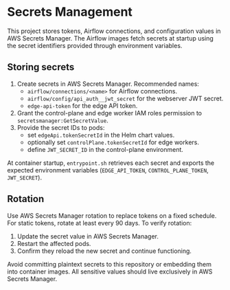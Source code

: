 # Secrets Management

This project stores tokens, Airflow connections, and configuration values in AWS Secrets Manager. The Airflow images fetch secrets at startup using the secret identifiers provided through environment variables.

## Storing secrets

1. Create secrets in AWS Secrets Manager. Recommended names:
   - `airflow/connections/<name>` for Airflow connections.
   - `airflow/config/api_auth__jwt_secret` for the webserver JWT secret.
   - `edge-api-token` for the edge API token.
2. Grant the control-plane and edge worker IAM roles permission to `secretsmanager:GetSecretValue`.
3. Provide the secret IDs to pods:
   - set `edgeApi.tokenSecretId` in the Helm chart values.
   - optionally set `controlPlane.tokenSecretId` for edge workers.
   - define `JWT_SECRET_ID` in the control-plane environment.

At container startup, `entrypoint.sh` retrieves each secret and exports the expected environment variables (`EDGE_API_TOKEN`, `CONTROL_PLANE_TOKEN`, `JWT_SECRET`).

## Rotation

Use AWS Secrets Manager rotation to replace tokens on a fixed schedule. For static tokens, rotate at least every 90 days. To verify rotation:

1. Update the secret value in AWS Secrets Manager.
2. Restart the affected pods.
3. Confirm they reload the new secret and continue functioning.

Avoid committing plaintext secrets to this repository or embedding them into container images. All sensitive values should live exclusively in AWS Secrets Manager.
